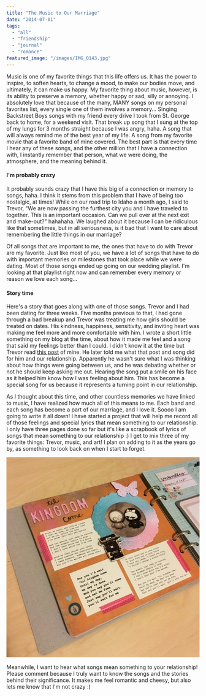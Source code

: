 ```yaml
---
title: "The Music to Our Marriage"
date: "2014-07-01"
tags:
  - "all"
  - "friendship"
  - "journal"
  - "romance"
featured_image: "/images/IMG_0143.jpg"
---
```


Music is one of my favorite things that this life offers us. It has the power to inspire, to soften hearts, to change a mood, to make our bodies move, and ultimately, it can make us happy. My favorite thing about music, however, is its ability to preserve a memory, whether happy or sad, silly or annoying. I absolutely love that because of the many, MANY songs on my personal favorites list, every single one of them involves a memory... Singing Backstreet Boys songs with my friend every drive I took from St. George back to home, for a weekend visit. That break up song that I sung at the top of my lungs for 3 months straight because I was angry, haha. A song that will always remind me of the best year of my life. A song from my favorite movie that a favorite band of mine covered. The best part is that every time I hear any of these songs, and the other million that I have a connection with, I instantly remember that person, what we were doing, the atmosphere, and the meaning behind it.

#### I'm probably crazy

It probably sounds crazy that I have this big of a connection or memory to songs, haha. I think it stems from this problem that I have of being too nostalgic, at times! While on our road trip to Idaho a month ago, I said to Trevor, "We are now passing the furthest city you and I have traveled to together. This is an important occasion. Can we pull over at the next exit and make-out?" hahahaha. We laughed about it because I can be ridiculous like that sometimes, but in all seriousness, is it bad that I want to care about remembering the little things in our marriage?

Of all songs that are important to me, the ones that have to do with Trevor are my favorite. Just like most of you, we have a lot of songs that have to do with important memories or milestones that took place while we were dating. Most of those songs ended up going on our wedding playlist. I'm looking at that playlist right now and can remember every memory or reason we love each song...

#### Story time

Here's a story that goes along with one of those songs. Trevor and I had been dating for three weeks. Five months previous to that, I had gone through a bad breakup and Trevor was treating me how girls should be treated on dates. His kindness, happiness, sensitivity, and inviting heart was making me feel more and more comfortable with him. I wrote a short little something on my blog at the time, about how it made me feel and a song that said my feelings better than I could. I didn't know it at the time but Trevor read [this post](http://amyiscrossing.blogspot.com/2012/09/im-sucker-for-taylor-swift-songs.html) of mine. He later told me what that post and song did for him and our relationship. Apparently he wasn't sure what I was thinking about how things were going between us, and he was debating whether or not he should keep asking me out. Hearing the song put a smile on his face as it helped him know how I was feeling about him. This has become a special song for us because it represents a turning point in our relationship.

As I thought about this time, and other countless memories we have linked to music, I have realized how much all of this means to me. Each band and each song has become a part of our marriage, and I love it. Soooo I am going to write it all down! I have started a project that will help me record all of those feelings and special lyrics that mean something to our relationship. I only have three pages done so far but it's like a scrapbook of lyrics of songs that mean something to our relationship :) I get to mix three of my favorite things: Trevor, music, and art! I plan on adding to it as the years go by, as something to look back on when I start to forget.

![IMG_6619](/images/IMG_6619.jpg)

Meanwhile, I want to hear what songs mean something to your relationship! Please comment because I truly want to know the songs and the stories behind their significance. It makes me feel romantic and cheesy, but also lets me know that I'm not crazy :)
